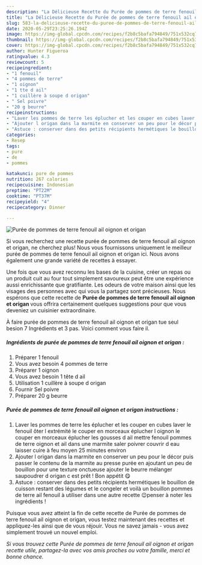 ```yaml
---
description: "La Délicieuse Recette du Purée de pommes de terre fenouil ail oignon et origan"
title: "La Délicieuse Recette du Purée de pommes de terre fenouil ail oignon et origan"
slug: 583-la-delicieuse-recette-du-puree-de-pommes-de-terre-fenouil-ail-oignon-et-origan
date: 2020-05-29T23:25:26.194Z
image: https://img-global.cpcdn.com/recipes/f2b8c5bafa794849/751x532cq70/puree-de-pommes-de-terre-fenouil-ail-oignon-et-origan-photo-principale-de-la-recette.jpg
thumbnail: https://img-global.cpcdn.com/recipes/f2b8c5bafa794849/751x532cq70/puree-de-pommes-de-terre-fenouil-ail-oignon-et-origan-photo-principale-de-la-recette.jpg
cover: https://img-global.cpcdn.com/recipes/f2b8c5bafa794849/751x532cq70/puree-de-pommes-de-terre-fenouil-ail-oignon-et-origan-photo-principale-de-la-recette.jpg
author: Hunter Figueroa
ratingvalue: 4.3
reviewcount: 5
recipeingredient:
- "1 fenouil"
- "4 pommes de terre"
- "1 oignon"
- "1 tte d ail"
- "1 cuillère à soupe d origan"
- " Sel poivre"
- "20 g beurre"
recipeinstructions:
- "Laver les pommes de terre les éplucher et les couper en cubes laver le fenouil ôter l extrémité le couper en morceaux éplucher l oignon le couper en morceaux éplucher les gousses d ail mettre fenouil pommes de terre oignon et ail dans une marmite saler poivrer couvrir d eau laisser cuire à feu moyen 25 minutes environ"
- "Ajouter l origan dans la marmite en conserver un peu pour le décor puis passer le contenu de la marmite au presse purée en ajoutant un peu de bouillon pour une texture onctueuse ajouter le beurre mélanger saupoudrer d origan c est prêt ! Bon appétit 😋"
- "Astuce : conserver dans des petits récipients hermétiques le bouillon de cuisson restant des légumes et le congeler et voilà un bouillon pommes de terre ail fenouil à utiliser dans une autre recette 😉penser à noter les ingrédients !"
categories:
- Resep
tags:
- pure
- de
- pommes

katakunci: pure de pommes 
nutrition: 267 calories
recipecuisine: Indonesian
preptime: "PT22M"
cooktime: "PT37M"
recipeyield: "4"
recipecategory: Dinner

---
```



![Purée de pommes de terre fenouil ail oignon et origan](https://img-global.cpcdn.com/recipes/f2b8c5bafa794849/751x532cq70/puree-de-pommes-de-terre-fenouil-ail-oignon-et-origan-photo-principale-de-la-recette.jpg)

Si vous recherchez une recette purée de pommes de terre fenouil ail oignon et origan, ne cherchez plus! Nous vous fournissons uniquement le meilleur purée de pommes de terre fenouil ail oignon et origan ici. Nous avons également une grande variété de recettes à essayer.

Une fois que vous avez reconnu les bases de la cuisine, créer un repas ou un produit cuit au four tout simplement savoureux peut être une expérience aussi enrichissante que gratifiante. Les odeurs de votre maison ainsi que les visages des personnes avec qui vous la partagez sont précieuses. Nous espérons que cette recette de <strong> Purée de pommes de terre fenouil ail oignon et origan </strong> vous offrira certainement quelques suggestions pour que vous deveniez un cuisinier extraordinaire.

<!--inarticleads1-->

À faire purée de pommes de terre fenouil ail oignon et origan tue seul besion 7 Ingrédients et 3 pas. Voici comment vous faire il.

##### Ingrédients de purée de pommes de terre fenouil ail oignon et origan :

1. Préparer 1 fenouil
1. Vous avez besoin 4 pommes de terre
1. Préparer 1 oignon
1. Vous avez besoin 1 tête d ail
1. Utilisation 1 cuillère à soupe d origan
1. Fournir  Sel poivre
1. Préparer 20 g beurre




<!--inarticleads2-->

##### Purée de pommes de terre fenouil ail oignon et origan instructions :

1. Laver les pommes de terre les éplucher et les couper en cubes laver le fenouil ôter l extrémité le couper en morceaux éplucher l oignon le couper en morceaux éplucher les gousses d ail mettre fenouil pommes de terre oignon et ail dans une marmite saler poivrer couvrir d eau laisser cuire à feu moyen 25 minutes environ
1. Ajouter l origan dans la marmite en conserver un peu pour le décor puis passer le contenu de la marmite au presse purée en ajoutant un peu de bouillon pour une texture onctueuse ajouter le beurre mélanger saupoudrer d origan c est prêt ! Bon appétit 😋
1. Astuce : conserver dans des petits récipients hermétiques le bouillon de cuisson restant des légumes et le congeler et voilà un bouillon pommes de terre ail fenouil à utiliser dans une autre recette 😉penser à noter les ingrédients !




<!--inarticleads1-->

<p>
Puisque vous avez atteint la fin de cette recette de Purée de pommes de terre fenouil ail oignon et origan, vous testez maintenant des recettes et appliquez-les ainsi que de vous réjouir. Vous ne savez jamais - vous avez simplement trouvé un nouvel emploi.
</p>

<p>
<i>Si vous trouvez cette Purée de pommes de terre fenouil ail oignon et origan recette utile, partagez-la avec vos amis proches ou votre famille, merci et bonne chance.</i>
</p>

